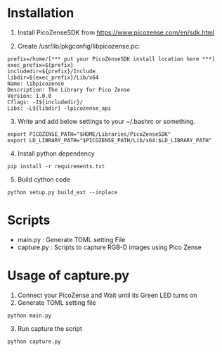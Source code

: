 # Installation
1. Install PicoZenseSDK from https://www.picozense.com/en/sdk.html

2. Create /usr/lib/pkgconfig/libpicozense.pc:
```
prefix=/home/[*** put your PicoZenseSDK install location here ***]
exec_prefix=${prefix}
includedir=${prefix}/Include
libdir=${exec_prefix}/Lib/x64
Name: libpicozense
Description: The Library for Pico Zense
Version: 1.0.0
Cflags: -I${includedir}/
Libs: -L${libdir} -lpicozense_api
```

3. Write and add below settings to your ~/.bashrc or something.
```
export PICOZENSE_PATH="$HOME/Libraries/PicoZenseSDK"
export LD_LIBRARY_PATH="$PICOZENSE_PATH/Lib/x64:$LD_LIBRARY_PATH"
```

4. Install python dependency
```
pip install -r requirements.txt
```

5. Build cython code
```
python setup.py build_ext --inplace
```

# Scripts
 - main.py : Generate TOML setting File
 - capture.py : Scripts to capture RGB-D images using Pico Zense

# Usage of capture.py
1. Connect your PicoZense and Wait until its Green LED turns on
2. Generate TOML setting file
```
python main.py
```
3. Run capture the script
```
python capture.py
```

